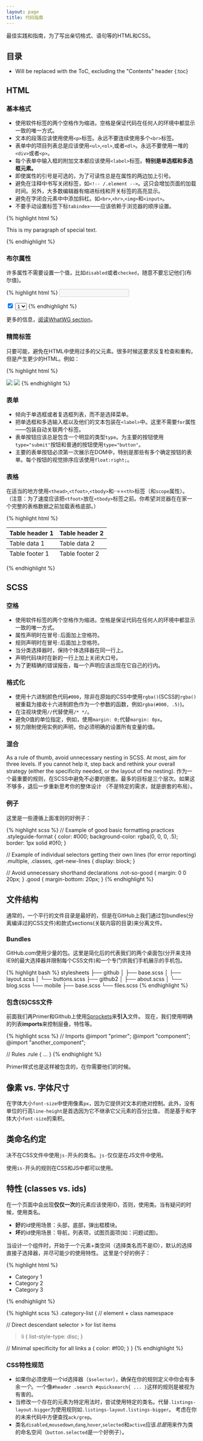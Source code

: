 ```yaml
---
layout: page
title: 代码指南
---
```


最佳实践和指南，为了写出亲切格式、语句等的HTML和CSS。

## 目录

* Will be replaced with the ToC, excluding the "Contents" header
{:toc}

## HTML

### 基本格式

* 使用软件标签的两个空格作为缩进。空格是保证代码在任何人的环境中都显示一致的唯一方式。
* 文本的段落应该使用使用`<p>`标签。永远不要连续使用多个`<br>`标签。
* 表单中的项目列表总是应该使用`<ul>`,`<ol>`,或者`<dl>`。永远不要使用一堆的`<div>`或者`<p>`。
* 每个表单中输入框的附加文本都应该使用`<label>`标签。**特别是单选框和多选框元素。**
* 即使属性的引号是可选的，为了可读性总是在属性的两边加上引号。
* 避免在注释中书写关闭标签，如`<!-- /.element -->`。这只会增加页面的加载时间。另外，大多数编辑器有缩进标线和开关标签的高亮显示。
* 避免在字闭合元素中中添加斜杠。如`<br>`,`<hr>`,`<img>`和`<input>`。
* 不要手动设置标签下标`tabindex`——应该依赖于浏览器的顺序设置。

{% highlight html %}
<p class="line-note" data-attribute="106">
  This is my paragraph of special text.
</p>
{% endhighlight %}

### 布尔属性

许多属性不需要设置一个值，比如`disabled`或者`checked`，随意不要忘记他们(布尔值)。

{% highlight html %}
<input type="text" disabled>

<input type="checkbox" value="1" checked>

<select>
  <option value="1" selected>1</option>
</select>
{% endhighlight %}

更多的信息，[阅读WhatWG section](http://www.whatwg.org/specs/web-apps/current-work/multipage/common-microsyntaxes.html#boolean-attributes)。

### 精简标签

只要可能，避免在HTML中使用过多的父元素。很多时候这要求反复检查和重构，但是产生更少的HTML。例如：

{% highlight html %}
<!-- Not so great -->
<span class="avatar">
  <img src="...">
</span>

<!-- Better -->
<img class="avatar" src="...">
{% endhighlight %}

### 表单

* 倾向于单选框或者复选框列表，而不是选择菜单。
* 把单选框和多选输入框以及他们的文本包装在`<label>`中。这里不需要`for`属性——包装自动关联两个标签。
* 表单按钮应该总是包含一个明显的类型`type`。为主要的按钮使用`type="submit"`按钮和普通的按钮使用`type="button"`。
* 主要的表单按钮必须第一次展示在DOM中，特别是那些有多个确定按钮的表单。每个按钮的视觉排序应该使用`float:right;`。

### 表格

在适当的地方使用`<thead>`,`<tfoot>`,`<tbody>`和··==`<th>`标签（和`scope`属性）。
（注意：为了速度应该把`<tfoot>`放在`<tbody>`标签之前。你希望浏览器在在家一个完整的表格数据之前加载表格底部。）

{% highlight html %}
<table summary="This is a chart of invoices for 2011.">
  <thead>
    <tr>
      <th scope="col">Table header 1</th>
      <th scope="col">Table header 2</th>
    </tr>
  </thead>
  <tfoot>
    <tr>
      <td>Table footer 1</td>
      <td>Table footer 2</td>
    </tr>
  </tfoot>
  <tbody>
    <tr>
      <td>Table data 1</td>
      <td>Table data 2</td>
    </tr>
  </tbody>
</table>
{% endhighlight %}

## SCSS

### 空格

* 使用软件标签的两个空格作为缩进。空格是保证代码在任何人的环境中都显示一致的唯一方式。
* 属性声明时在冒号`:`后面加上空格符。
* 规则声明时在冒号`:`后面加上空格符。
* 当分类选择器时，保持个体选择器在同一行上。
* 声明代码块时在新的一行上加上关闭大口号。
* 为了更精确的错误报告，每一个声明应该出现在它自己的行内。

### 格式化

* 使用十六进制颜色代码`#000`，除非在原始的CSS中使用`rgba()`(SCSS的`rgba()`被重载为接收十六进制颜色作为一个参数的函数，例如`rgba(#000, .5)`)。
* 在注视块使用`//`代替使用`/* */`。
* 避免0值的单位指定，例如，使用`margin: 0;`代替`margin: 0px`。
* 努力限制使用实例的声明，你必须明确的设置所有变量的值。

### 混合

As a rule of thumb, avoid unnecessary nesting in SCSS. At most, aim for three levels. If you cannot help it, step back and rethink your overall strategy (either the specificity needed, or the layout of the nesting).
作为一个最重要的规则，在SCSS中避免不必要的嵌套。最多的目标是三个层次。如果这不够多，退后一步重新思考你的整体设计
（不是特定的需求，就是嵌套的布局）。

### 例子

这里是一些遵循上面准则的好例子：

{% highlight scss %}
// Example of good basic formatting practices
.styleguide-format {
  color: #000;
  background-color: rgba(0, 0, 0, .5);
  border: 1px solid #0f0;
}

// Example of individual selectors getting their own lines (for error reporting)
.multiple,
.classes,
.get-new-lines {
  display: block;
}

// Avoid unnecessary shorthand declarations
.not-so-good {
  margin: 0 0 20px;
}
.good {
  margin-bottom: 20px;
}
{% endhighlight %}

## 文件结构

通常的，一个平行的文件目录是最好的，但是在GitHub上我们通过包bundles(分离编译过的CSS文件)和款式sections(关联内容的目录)来分离文件。

### Bundles

GitHub.com使用少量的包。这里是简化后的代表我们的两个桌面包(分开来支持IE9的最大选择器并限制每个CSS文件)和一个专门供我们手机展示的手机包。

{% highlight bash %}
stylesheets
├── github
│   ├── base.scss
│   ├── layout.scss
│   └── buttons.scss
├── github2
│   ├── about.scss
│   └── blog.scss
└── mobile
    ├── base.scss
    └── files.scss
{% endhighlight %}

### 包含(S)CSS文件

前面我们再Primer和Github上使用[Sprockets](https://github.com/sstephenson/sprockets)来**引入**文件。
现在，我们使用明确的列表**imports**来控制层叠，特性等。

{% highlight scss %}
// Imports
@import "primer";
@import "component";
@import "another_component";

// Rules
.rule { ... }
{% endhighlight %}

Primer样式也是这样被包含的，在你需要他们的时候。

## 像素 vs. 字体尺寸

在字体大小`font-size`中使用像素`px`，因为它提供对文本的绝对控制。此外，没有单位的行高`line-height`是首选因为它不继承它父元素的百分比值，
而是基于和字体大小`font-size`的乘积。

## 类命名约定

决不在CSS文件中使用`js-`开头的类名。`js-`仅仅是在JS文件中使用。

使用`is-`开头的规则在CSS和JS中都可以使用。

## 特性 (classes vs. ids)

在一个页面中会出现**仅仅一次**的元素应该使用ID，否则，使用类。当有疑问的时候，使用类名。

* **好**的id使用场景：头部，底部，弹出框模块。
* **坏**的id使用场景：导航，列表项，试图页面项(如：问题试图)。

当设计一个组件时，开始于一个元素+类空间（选择类名而不是ID），默认的选择直接子选择器，并尽可能少的使用特性。
这里是个好的例子：

{% highlight html %}
<ul class="category-list">
  <li class="item">Category 1</li>
  <li class="item">Category 2</li>
  <li class="item">Category 3</li>
</ul>
{% endhighlight %}

{% highlight scss %}
.category-list { // element + class namespace

  // Direct descendant selector > for list items
  > li {
    list-style-type: disc;
  }

  // Minimal specificity for all links
  a {
    color: #f00;
  }
}
{% endhighlight %}

### CSS特性规范

* 如果你必须使用一个id选择器（`$selector`），确保在你的规则定义中你会有多余*一个*。一个像`#header .search #quicksearch{ ... }`这样的规则是被视为有害的。
* 当修改一个存在的元素为特定用法时，尝试使用特定的类名。代替`.listings-layout.bigger`为使用规则如`.listings-layout.listings-bigger`。
考虑在你的未来代码中方便查找`ack/grep`。
* 类名`disabled`,`mousedown`,`dang`,`hover`,`selected`和`active`应该*总是*用来作为类的命名空间（`button.selected`是一个好例子）。

